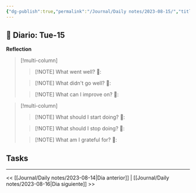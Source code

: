```yaml
---
{"dg-publish":true,"permalink":"/Journal/Daily notes/2023-08-15/","title":"2023-08-15","tags":["Daily"],"created":"2023-08-15T21:47:40.762-05:00","updated":"2023-08-16T11:02:44.000-05:00"}
---
```



## 📅 Diario: Tue-15


**Reflection**

> [!multi-column]
> 
> > [!NOTE] What went well?
> > 💭: 
> 
> > [!NOTE] What didn't go well?
> > 💭:
> 
> > [!NOTE] What can I improve on?
> > 💭:
> 

> [!multi-column]
> 
> > [!NOTE] What should I start doing?
> > 💭:
> 
> > [!NOTE] What should I stop doing?
> > 💭:
> 
> > [!NOTE] What am I grateful for?
> > 💭:
> 

## Tasks

- - - 

<< [[Journal/Daily notes/2023-08-14\|Dia anterior]] | [[Journal/Daily notes/2023-08-16\|Dia siguiente]] >>
